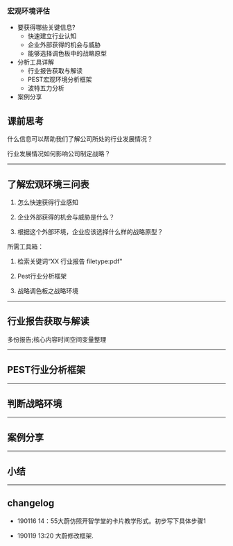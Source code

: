 



### 宏观环境评估

* 要获得哪些关键信息?
    - 快速建立行业认知  
    - 企业外部获得的机会与威胁
    - 能够选择调色板中的战略原型
* 分析工具详解
    - 行业报告获取与解读
    - PEST宏观环境分析框架
    - 波特五力分析
* 案例分享


## 课前思考

什么信息可以帮助我们了解公司所处的行业发展情况？

行业发展情况如何影响公司制定战略？

---

## 了解宏观环境三问表

1. 怎么快速获得行业感知

1. 企业外部获得的机会与威胁是什么？

2. 根据这个外部环境，企业应该选择什么样的战略原型？


所需工具箱：

1. 检索关键词“XX 行业报告 filetype:pdf"

2. Pest行业分析框架

3. 战略调色板之战略环境

---

## 行业报告获取与解读

多份报告;核心内容时间空间变量整理

---

## PEST行业分析框架


---
## 判断战略环境

---
## 案例分享


---
## 小结


---

## changelog

- 190116 14：55大蔚仿照开智学堂的卡片教学形式。初步写下具体步骤1

- 190119 13:20 大蔚修改框架.